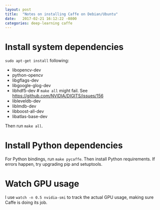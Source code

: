 ```yaml
---
layout: post
title:  "Notes on installing Caffe on Debian/Ubuntu"
date:   2017-02-21 16:12:22 -0800
categories: deep-learning caffe
---
```

# Install system dependencies
`sudo apt-get install` following:


 - libopencv-dev
 - python-opencv
 - libgflags-dev
 - libgoogle-glog-dev
 - libhdf5-dev # `make all` might fail. See https://github.com/NVIDIA/DIGITS/issues/156
 - libleveldb-dev
 - liblmdb-dev
 - libboost-all-dev
 - libatlas-base-dev 

Then run `make all`. 

# Install Python dependencies
For Python bindings, run `make pycaffe`. Then install Python requirements. If errors happen, try upgrading pip and setuptools.

# Watch GPU usage
I use `watch -n 0.5 nvidia-smi` to track the actual GPU usage, making sure Caffe is doing its job.
